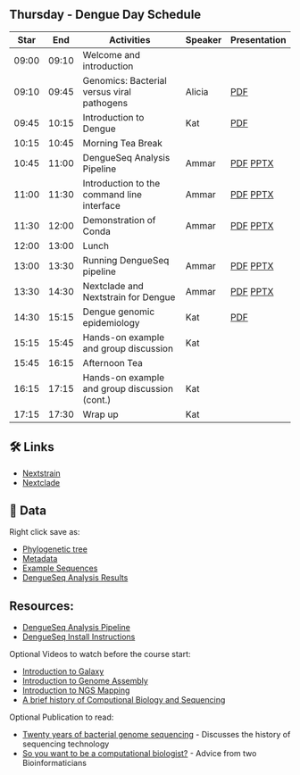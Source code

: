 ## Thursday - Dengue Day Schedule

| Star   | End   | Activities                                            | Speaker            | Presentation |
|--------|-------|-------------------------------------------------------|--------------------|--------------|
| 09:00  | 09:10 | Welcome and introduction                              |                    |              |
| 09:10  | 09:45 | Genomics: Bacterial versus viral pathogens            | Alicia             | [PDF](https://raw.githubusercontent.com/centre-pathogen-genomics/mpxv_training_2025/refs/heads/main/presentations/1-bacteria_viruses_pathogens.pdf) |
| 09:45  | 10:15 | Introduction to Dengue                                | Kat                | [PDF](https://raw.githubusercontent.com/centre-pathogen-genomics/mpxv_training_2025/refs/heads/main/presentations/2-Introduction_to_dengue.pdf) |
| 10:15  | 10:45 | Morning Tea Break                                     |                    | |
| 10:45  | 11:00 | DengueSeq Analysis Pipeline                           | Ammar              | [PDF](https://raw.githubusercontent.com/centre-pathogen-genomics/mpxv_training_2025/refs/heads/main/presentations/3-dengueseq.pdf) [PPTX](https://github.com/centre-pathogen-genomics/mpxv_training_2025/raw/refs/heads/main/presentations/3-dengueseq.pptx) |
| 11:00  | 11:30 | Introduction to the command line interface            | Ammar              | [PDF](https://raw.githubusercontent.com/centre-pathogen-genomics/mpxv_training_2025/refs/heads/main/presentations/4-intro_cli.pdf) [PPTX](https://github.com/centre-pathogen-genomics/mpxv_training_2025/raw/refs/heads/main/presentations/4-intro_cli.pptx) |
| 11:30  | 12:00 | Demonstration of Conda                                | Ammar              | [PDF](https://raw.githubusercontent.com/centre-pathogen-genomics/mpxv_training_2025/refs/heads/main/presentations/5-conda.pdf) [PPTX](https://github.com/centre-pathogen-genomics/mpxv_training_2025/raw/refs/heads/main/presentations/5-conda.pptx) |
| 12:00  | 13:00 | Lunch                                                 |                    | |
| 13:00  | 13:30 | Running DengueSeq pipeline                            | Ammar              | [PDF](https://raw.githubusercontent.com/centre-pathogen-genomics/mpxv_training_2025/refs/heads/main/presentations/6-dengue-seq-part2.pdf) [PPTX](https://github.com/centre-pathogen-genomics/mpxv_training_2025/raw/refs/heads/main/presentations/6-dengue-seq-part2.pptx) |
| 13:30  | 14:30 | Nextclade and Nextstrain for Dengue                   | Ammar              | [PDF](https://raw.githubusercontent.com/centre-pathogen-genomics/mpxv_training_2025/refs/heads/main/presentations/7-NextcladeNextstrain.pdf) [PPTX](https://github.com/centre-pathogen-genomics/mpxv_training_2025/raw/refs/heads/main/presentations/7-NextcladeNextstrain.pptx) |
| 14:30  | 15:15 | Dengue genomic epidemiology                           | Kat                | [PDF](https://raw.githubusercontent.com/centre-pathogen-genomics/mpxv_training_2025/refs/heads/main/presentations/8-Dengue%20genomic%20epidemiology.pdf) |
| 15:15  | 15:45 | Hands-on example and group discussion                 | Kat                | |
| 15:45  | 16:15 | Afternoon Tea                                         |                    | |
| 16:15  | 17:15 | Hands-on example and group discussion (cont.)         | Kat                | |
| 17:15  | 17:30 | Wrap up                                               | Kat                | |

## 🛠️ Links 
- [Nextstrain](https://nextstrain.org)
- [Nextclade](https://nextclade.org)

## 📁 Data
Right click save as:
- [Phylogenetic tree](https://github.com/centre-pathogen-genomics/mpxv_training_2025/raw/refs/heads/main/data/DV4.newick)
- [Metadata](https://github.com/centre-pathogen-genomics/mpxv_training_2025/raw/refs/heads/main/data/DV4-metadata.xlsx)
- [Example Sequences](https://raw.githubusercontent.com/centre-pathogen-genomics/mpxv_training_2025/refs/heads/main/data/dengue-examples.fasta)
- [DengueSeq Analysis Results](https://github.com/centre-pathogen-genomics/mpxv_training_2025/raw/refs/heads/main/data/dengueseq-run-data.zip)

## Resources:

- [DengueSeq Analysis Pipeline](https://github.com/grubaughlab/DENV_pipeline)
- [DengueSeq Install Instructions](https://github.com/centre-pathogen-genomics/DENV_Amplicon)

Optional Videos to watch before the course start:
- [Introduction to Galaxy](https://www.youtube.com/watch?v=64oS5uXVRV0)
- [Introduction to Genome Assembly](https://youtu.be/-EX_G1griZE?si=iQMFxHw7OJtg-VbD)
- [Introduction to NGS Mapping](https://www.youtube.com/watch?v=zuRF_uPTY-Q)
- [A brief history of Computional Biology and Sequencing](https://youtu.be/idl6oq-MxbM?si=A3ShRWdwoVkjgXqk&t=575)

Optional Publication to read:
- [Twenty years of bacterial genome sequencing](https://www.nature.com/articles/nrmicro3565) - Discusses the history of sequencing technology
- [So you want to be a computational biologist?](https://www.nature.com/articles/nbt.2740) - Advice from two Bioinformaticians

